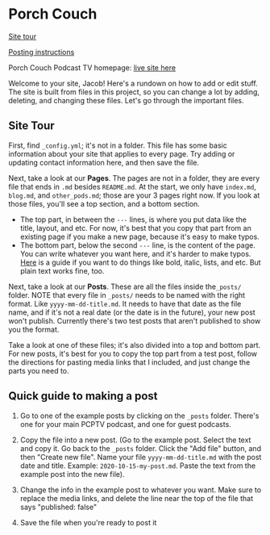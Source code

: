 # Porch Couch

[Site tour](#site-tour)

[Posting instructions](#posting-instructions)

Porch Couch Podcast TV homepage: [live site here](https://porchcouch.tv)

Welcome to your site, Jacob! Here's a rundown on how to add or edit stuff. The site is built from files in this project, so you can change a lot by adding, deleting, and changing these files. Let's go through the important files.

## Site Tour

First, find `_config.yml`; it's not in a folder. This file has some basic information about your site that applies to every page. Try adding or updating contact information here, and then save the file.

Next, take a look at our **Pages**. The pages are not in a folder, they are every file that ends in `.md` besides `README.md`. At the start, we only have `index.md`, `blog.md`, and `other_pods.md`; those are your 3 pages right now. If you look at those files, you'll see a top section, and a bottom section.

- The top part, in between the `---` lines, is where you put data like the title, layout, and etc. For now, it's best that you copy that part from an existing page if you make a new page, because it's easy to make typos.
- The bottom part, below the second `---` line, is the content of the page. You can write whatever you want here, and it's harder to make typos. [Here](https://www.markdownguide.org/basic-syntax/) is a guide if you want to do things like bold, italic, lists, and etc. But plain text works fine, too.

Next, take a look at our **Posts**. These are all the files inside the`_posts/` folder. NOTE that every file in `_posts/` needs to be named with the right format. Like `yyyy-mm-dd-title.md`. It needs to have that date as the file name, and if it's not a real date (or the date is in the future), your new post won't publish. Currently there's two test posts that aren't published to show you the format.

Take a look at one of these files; it's also divided into a top and bottom part. For new posts, it's best for you to copy the top part from a test post, follow the directions for pasting media links that I included, and just change the parts you need to.

## Quick guide to making a post

1. Go to one of the example posts by clicking on the `_posts` folder. There's one for your main PCPTV podcast, and one for guest podcasts.

2. Copy the file into a new post. (Go to the example post. Select the text and copy it. Go back to the `_posts` folder. Click the "Add file" button, and then "Create new file". Name your file `yyyy-mm-dd-title.md` with the post date and title. Example: `2020-10-15-my-post.md`. Paste the text from the example post into the new file).

3. Change the info in the example post to whatever you want. Make sure to replace the media links, and delete the line near the top of the file that says "published: false"

4. Save the file when you're ready to post it
